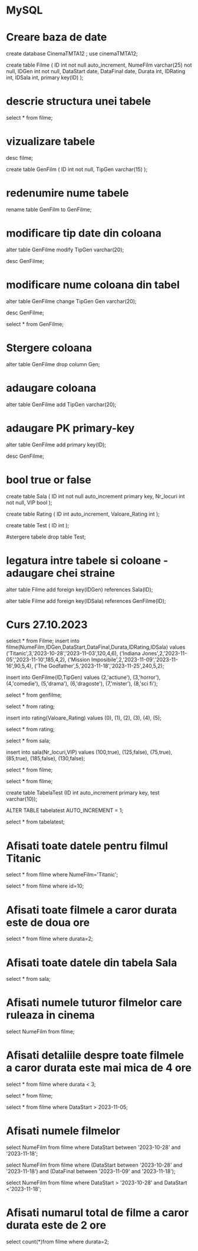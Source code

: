 # MySQL
# Creare baza de date
create database CinemaTMTA12 ;
use cinemaTMTA12;

create table Filme 
(
ID int not null auto_increment,
NumeFilm varchar(25) not null,
IDGen int not null,
DataStart date,
DataFinal date,
Durata int,
IDRating int,
IDSala int,
primary key(ID)
);

# descrie structura unei tabele
select * from filme;

# vizualizare tabele
desc filme;

create table GenFilm
(
ID int not null,
TipGen varchar(15)
);

# redenumire nume tabele
rename table GenFilm to GenFilme;

# modificare tip date din coloana
alter table GenFilme 
modify TipGen varchar(20);

desc GenFilme;

# modificare nume coloana din tabel 
alter table GenFilme 
change TipGen Gen varchar(20);

desc GenFilme;

select * from GenFilme;

# Stergere coloana
alter table GenFilme
drop column Gen;

# adaugare coloana
alter table GenFilme
add TipGen varchar(20);

# adaugare PK primary-key
alter table GenFilme
add primary key(ID);

desc GenFilme;

# bool true or false
create table Sala
(
ID int not null auto_increment primary key,
Nr_locuri int not null,	
VIP bool 
);

create table Rating
(
ID int auto_increment,
Valoare_Rating int 
);

create table Test
(
ID int 
);

#stergere tabele
drop table Test;

# legatura intre tabele si coloane -adaugare chei straine
alter table Filme
add foreign key(IDGen) references Sala(ID);

alter table Filme
add foreign key(IDSala) references GenFilme(ID);

# Curs 27.10.2023

select * from Filme;
insert into filme(NumeFilm,IDGen,DataStart,DataFinal,Durata,IDRating,IDSala) values
('Titanic',3,'2023-10-28','2023-11-03',120,4,6),
('Indiana Jones',2,'2023-11-05','2023-11-10',185,4,2),
('Mission Imposibile',2,'2023-11-09','2023-11-16',90,5,4),
('The Godfather',5,'2023-11-18','2023-11-25',240,5,2);

insert into GenFilme(ID,TipGen) values
(2,'actiune'),
(3,'horror'),
(4,'comedie'),
(5,'drama'),
(6,'dragoste'),
(7,'mister'),
(8,'sci fi');


select * from genfilme;

select * from rating;

insert into rating(Valoare_Rating) values
(0),
(1),
(2),
(3),
(4),
(5);

select * from rating;

select * from sala;

insert into sala(Nr_locuri,VIP) values
(100,true),
(125,false),
(75,true),
(85,true),
(185,false),
(130,false);

select * from filme;

select * from filme;


create table TabelaTest
(ID int auto_increment primary key,
test varchar(10));

ALTER TABLE tabelatest AUTO_INCREMENT = 1;

select * from tabelatest;

# Afisati toate datele pentru filmul Titanic

select * from filme where NumeFilm='Titanic';

select * from filme where id=10;

# Afisati toate filmele a caror durata este de doua ore

select * from filme where durata=2;

# Afisati toate datele din tabela Sala
select * from sala;

# Afisati numele tuturor filmelor care ruleaza in cinema 

select NumeFilm from filme;

# Afisati detaliile despre toate filmele a caror durata este mai mica de 4 ore

select * from filme where durata < 3;

select * from filme;

select * from filme where DataStart > 2023-11-05;

# Afisati numele filmelor
select NumeFilm from filme where DataStart between '2023-10-28' and '2023-11-18';   

select NumeFilm from filme where (DataStart between '2023-10-28' and '2023-11-18') 
and (DataFinal between '2023-11-09' and '2023-11-18');

select NumeFilm from filme where DataStart > '2023-10-28' and DataStart <'2023-11-18';

# Afisati numarul total de filme a caror durata este de 2 ore

select count(*)from filme where durata=2;
